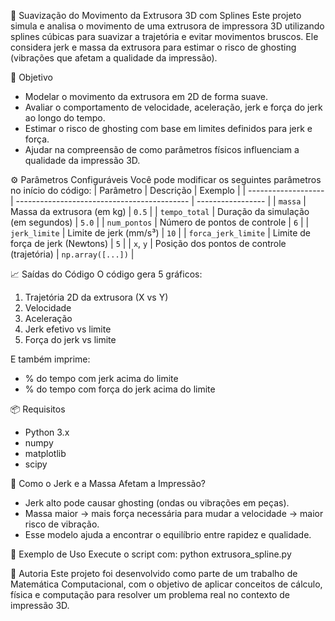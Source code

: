 🧵 Suavização do Movimento da Extrusora 3D com Splines
Este projeto simula e analisa o movimento de uma extrusora de impressora 3D utilizando splines cúbicas para suavizar a trajetória e evitar movimentos bruscos. 
Ele considera jerk e massa da extrusora para estimar o risco de ghosting (vibrações que afetam a qualidade da impressão).


🎯 Objetivo
- Modelar o movimento da extrusora em 2D de forma suave.
- Avaliar o comportamento de velocidade, aceleração, jerk e força do jerk ao longo do tempo.
- Estimar o risco de ghosting com base em limites definidos para jerk e força.
- Ajudar na compreensão de como parâmetros físicos influenciam a qualidade da impressão 3D.


⚙️ Parâmetros Configuráveis
Você pode modificar os seguintes parâmetros no início do código:
| Parâmetro           | Descrição                                   | Exemplo           |
| ------------------- | ------------------------------------------- | ----------------- |
| `massa`             | Massa da extrusora (em kg)                  | `0.5`             |
| `tempo_total`       | Duração da simulação (em segundos)          | `5.0`             |
| `num_pontos`        | Número de pontos de controle                | `6`               |
| `jerk_limite`       | Limite de jerk (mm/s³)                      | `10`              |
| `forca_jerk_limite` | Limite de força de jerk (Newtons)           | `5`               |
| `x`, `y`            | Posição dos pontos de controle (trajetória) | `np.array([...])` |


📈 Saídas do Código
O código gera 5 gráficos:
1. Trajetória 2D da extrusora (X vs Y)
2. Velocidade
3. Aceleração
4. Jerk efetivo vs limite
5. Força do jerk vs limite

E também imprime:
- % do tempo com jerk acima do limite
- % do tempo com força do jerk acima do limite


📦 Requisitos
- Python 3.x
- numpy
- matplotlib
- scipy


🧠 Como o Jerk e a Massa Afetam a Impressão?
- Jerk alto pode causar ghosting (ondas ou vibrações em peças).
- Massa maior → mais força necessária para mudar a velocidade → maior risco de vibração.
- Esse modelo ajuda a encontrar o equilíbrio entre rapidez e qualidade.

🧪 Exemplo de Uso
Execute o script com: python extrusora_spline.py

🧰 Autoria
Este projeto foi desenvolvido como parte de um trabalho de Matemática Computacional, com o objetivo de aplicar conceitos de cálculo, física e computação para resolver um problema real no contexto de impressão 3D.

